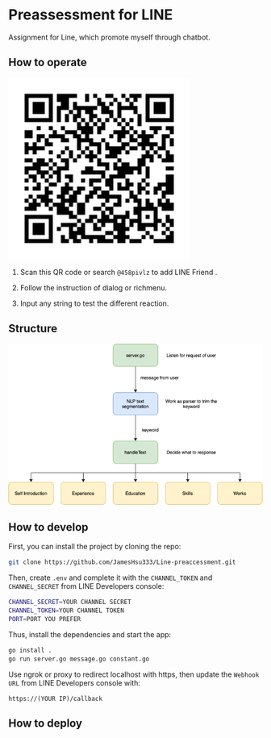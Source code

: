 # Preassessment for LINE


Assignment for Line, which promote myself through chatbot.

## How to operate
![QR Code](./static/image/qrcode.png)

1. Scan this QR code or search ```@458pivlz``` to add LINE Friend .

2. Follow the instruction of dialog or richmenu.

3. Input any string to test the different reaction.

## Structure

![process](./static/image/process.png)

## How to develop

First, you can install the project by cloning the repo:

```zsh
git clone https://github.com/JamesHsu333/Line-preaccessment.git
```
Then, create ```.env``` and complete it with the ```CHANNEL_TOKEN``` and ```CHANNEL_SECRET``` from LINE Developers console:


```zsh
CHANNEL_SECRET=YOUR CHANNEL SECRET
CHANNEL_TOKEN=YOUR CHANNEL TOKEN
PORT=PORT YOU PREFER
```

Thus, install the dependencies and start the app:
```zsh
go install .
go run server.go message.go constant.go
```

Use ngrok or proxy to redirect localhost with https, then update the ```Webhook URL``` from LINE Developers console with:
```
https://(YOUR IP)/callback
```

## How to deploy